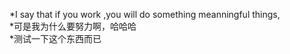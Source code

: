 *I say that if you work ,you will do something meanningful things,    
*可是我为什么要努力啊，哈哈哈    
*测试一下这个东西而已    

